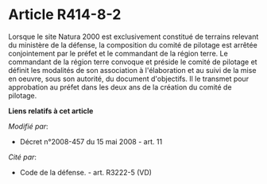# Article R414-8-2

Lorsque le site Natura 2000 est exclusivement constitué de terrains relevant du ministère de la défense, la composition du
comité de pilotage est arrêtée conjointement par le préfet et le commandant de la région terre. Le commandant de la région
terre convoque et préside le comité de pilotage et définit les modalités de son association à l'élaboration et au suivi de la
mise en oeuvre, sous son autorité, du document d'objectifs. Il le transmet pour approbation au préfet dans les deux ans de la
création du comité de pilotage.

**Liens relatifs à cet article**

_Modifié par_:

  - Décret n°2008-457 du 15 mai 2008 - art. 11

_Cité par_:

  - Code de la défense. - art. R3222-5 (VD)
